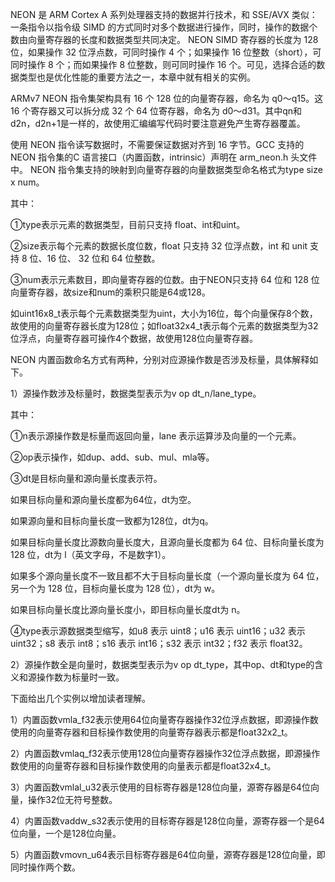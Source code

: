 NEON 是 ARM Cortex A 系列处理器支持的数据并行技术，和 SSE/AVX 类似：一条指令以指令级 SIMD 的方式同时对多个数据进行操作，同时，操作的数据个数由向量寄存器的长度和数据类型共同决定。 NEON SIMD 寄存器的长度为 128 位，如果操作 32 位浮点数，可同时操作 4 个；如果操作 16 位整数（short），可同时操作 8 个；而如果操作 8 位整数，则可同时操作 16 个。可见，选择合适的数据类型也是优化性能的重要方法之一，本章中就有相关的实例。

ARMv7 NEON 指令集架构具有 16 个 128 位的向量寄存器，命名为 q0～q15。这 16 个寄存器又可以拆分成 32 个 64 位寄存器，命名为 d0～d31。其中qn和d2n，d2n+1是一样的，故使用汇编编写代码时要注意避免产生寄存器覆盖。

使用 NEON 指令读写数据时，不需要保证数据对齐到 16 字节。GCC 支持的 NEON 指令集的C 语言接口（内置函数，intrinsic）声明在 arm_neon.h 头文件中。 NEON 指令集支持的映射到向量寄存器的向量数据类型命名格式为type size x num。

其中：

①type表示元素的数据类型，目前只支持 float、int和uint。

②size表示每个元素的数据长度位数，float 只支持 32 位浮点数，int 和 unit 支持 8 位、16 位、 32 位和 64 位整数。

③num表示元素数目，即向量寄存器的位数。由于NEON只支持 64 位和 128 位向量寄存器，故size和num的乘积只能是64或128。

如uint16x8_t表示每个元素数据类型为uint，大小为16位，每个向量保存8个数，故使用的向量寄存器长度为128位；如float32x4_t表示每个元素的数据类型为32位浮点，向量寄存器可操作4个数据，故使用128位向量寄存器。

NEON 内置函数命名方式有两种，分别对应源操作数是否涉及标量，具体解释如下。

1）源操作数涉及标量时，数据类型表示为v op dt_n/lane_type。

其中：

①n表示源操作数是标量而返回向量，lane 表示运算涉及向量的一个元素。

②op表示操作，如dup、add、sub、mul、mla等。

③dt是目标向量和源向量长度表示符。

如果目标向量和源向量长度都为64位，dt为空。

如果源向量和目标向量长度一致都为128位，dt为q。

如果目标向量长度比源数向量长度大，且源向量长度都为 64 位、目标向量长度为 128 位，dt为 l（英文字母，不是数字1）。

如果多个源向量长度不一致且都不大于目标向量长度（一个源向量长度为 64 位，另一个为 128 位，目标向量长度为 128 位），dt为 w。

如果目标向量长度比源向量长度小，即目标向量长度dt为 n。

④type表示源数据类型缩写，如u8 表示 uint8；u16 表示 uint16；u32 表示 uint32；s8 表示 int8；s16 表示 int16；s32 表示 int32；f32 表示 float32。

2）源操作数全是向量时，数据类型表示为v op dt_type，其中op、dt和type的含义和源操作数为标量时一致。

下面给出几个实例以增加读者理解。

1）内置函数vmla_f32表示使用64位向量寄存器操作32位浮点数据，即源操作数使用的向量寄存器和目标操作数使用的向量寄存器表示都是float32x2_t。

2）内置函数vmlaq_f32表示使用128位向量寄存器操作32位浮点数据，即源操作数使用的向量寄存器和目标操作数使用的向量表示都是float32x4_t。

3）内置函数vmlal_u32表示使用的目标寄存器是128位向量，源寄存器是64位向量，操作32位无符号整数。

4）内置函数vaddw_s32表示使用的目标寄存器是128位向量，源寄存器一个是64位向量，一个是128位向量。

5）内置函数vmovn_u64表示目标寄存器是64位向量，源寄存器是128位向量，即同时操作两个数。